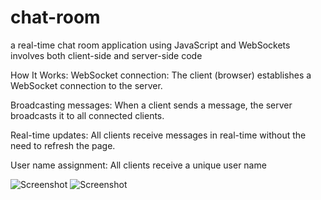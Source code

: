 # chat-room
a real-time chat room application using JavaScript and WebSockets involves both client-side and server-side code

How It Works:
WebSocket connection: The client (browser) establishes a WebSocket connection to the server.

Broadcasting messages: When a client sends a message, the server broadcasts it to all connected clients.

Real-time updates: All clients receive messages in real-time without the need to refresh the page.

User name assignment: All clients receive a unique user name

![Screenshot](ScreenShot1.png)
![Screenshot](ScreenShot2.png)
